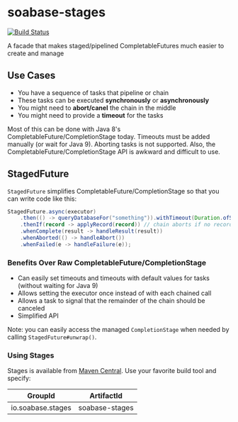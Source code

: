 # soabase-stages

[![Build Status](https://travis-ci.org/soabase/soabase-stages.svg?branch=master)](https://travis-ci.org/soabase/soabase-stages)

A facade that makes staged/pipelined CompletableFutures much easier to create and manage

## Use Cases

- You have a sequence of tasks that pipeline or chain
- These tasks can be executed **synchronously** or **asynchronously**
- You might need to **abort/canel** the chain in the middle
- You might need to provide a **timeout** for the tasks

Most of this can be done with Java 8's CompletableFuture/CompletionStage today. Timeouts
must be added manually (or wait for Java 9). Aborting tasks is not supported. Also, the
CompletableFuture/CompletionStage API is awkward and difficult to use.

## StagedFuture

`StagedFuture` simplifies CompletableFuture/CompletionStage so that you can write code like this:

```java
StagedFuture.async(executor)
    .then(() -> queryDatabaseFor("something")).withTimeout(Duration.ofSeconds(25))
    .thenIf(record -> applyRecord(record)) // chain aborts if no record found
    .whenComplete(result -> handleResult(result))
    .whenAborted(() -> handleAbort())
    .whenFailed(e -> handleFailure(e));
``` 

### Benefits Over Raw CompletableFuture/CompletionStage

- Can easily set timeouts and timeouts with default values for tasks (without waiting for Java 9)
- Allows setting the executor once instead of with each chained call
- Allows a task to signal that the remainder of the chain should be canceled
- Simplified API

Note: you can easily access the managed `CompletionStage` when needed by calling `StagedFuture#unwrap()`.

### Using Stages

Stages is available from [Maven Central](http://search.maven.org/#search%7Cga%7C1%7Csoabase-stages). Use your favorite build tool and specify:

| GroupId | ArtifactId |
|---------|------------|
| io.soabase.stages | soabase-stages |

